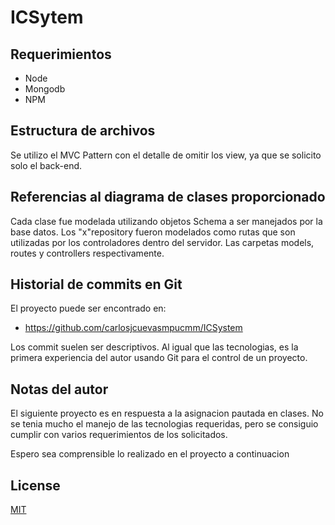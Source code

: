 # ICSytem


## Requerimientos

- Node
- Mongodb
- NPM

## Estructura de archivos
Se utilizo el MVC Pattern con el detalle de omitir los view, ya que se solicito solo el back-end. 

## Referencias al diagrama de clases proporcionado

Cada clase fue modelada utilizando objetos Schema a ser manejados por la base datos. Los "x"repository fueron modelados como rutas que son utilizadas por los controladores dentro del servidor. Las carpetas models, routes y controllers respectivamente.

## Historial de commits en Git

El proyecto puede ser encontrado en:
- https://github.com/carlosjcuevasmpucmm/ICSystem

Los commit suelen ser descriptivos. Al igual que las tecnologias, es la primera experiencia del autor usando Git para el control de un proyecto.

## Notas del autor

El siguiente proyecto es en respuesta a la asignacion pautada en clases. No se tenia mucho el manejo de las tecnologias requeridas, pero se consiguio cumplir con varios requerimientos de los solicitados.


Espero sea comprensible lo realizado en el proyecto a continuacion



## License
[MIT](https://choosealicense.com/licenses/mit/)
